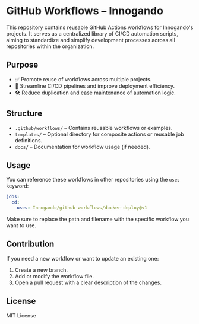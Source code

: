 # GitHub Workflows – Innogando

This repository contains reusable GitHub Actions workflows for Innogando's projects. It serves as a centralized library of CI/CD automation scripts, aiming to standardize and simplify development processes across all repositories within the organization.

## Purpose

- ✅ Promote reuse of workflows across multiple projects.
- 🚀 Streamline CI/CD pipelines and improve deployment efficiency.
- 🛠️ Reduce duplication and ease maintenance of automation logic.

## Structure

- `.github/workflows/` – Contains reusable workflows or examples.
- `templates/` – Optional directory for composite actions or reusable job definitions.
- `docs/` – Documentation for workflow usage (if needed).

## Usage

You can reference these workflows in other repositories using the `uses` keyword:

```yaml
jobs:
  cd:
    uses: Innogando/github-workflows/docker-deploy@v1
```

Make sure to replace the path and filename with the specific workflow you want to use.

## Contribution

If you need a new workflow or want to update an existing one:

1. Create a new branch.  
2. Add or modify the workflow file.  
3. Open a pull request with a clear description of the changes.

## License

MIT License
